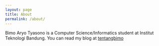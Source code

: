 ```yaml
---
layout: page
title: About
permalink: /about/
---
```


Bimo Aryo Tyasono is a Computer Science/Informatics student at Institut Teknologi Bandung. You can read my blog at [tentangbimo](http://tentangbimo.blogspot.com/)
